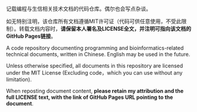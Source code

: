 记载编程与生信相关技术文档的代码仓库。偶尔也会写点杂谈。

如无特别注明，该仓库所有文档遵循MIT许可证（代码可供任意使用，不受此限制）。转载文档内容时，**请保留本人署名及LICENSE全文，并注明可指向该文档的GitHub Pages链接**。

A code repository documenting programming and bioinformatics-related technical documents, written in Chinese. English may be used in the future.

Unless otherwise specified, all documents in this repository are licensed under the MIT License (Excluding code，which you can use without any limitation).

When reposting document content, **please retain my attribution and the full LICENSE text, with the link of GitHub Pages URL pointing to the document**.
